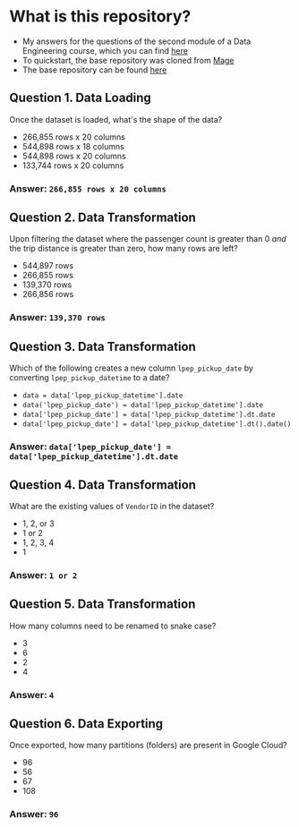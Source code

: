 # What is this repository?
* My answers for the questions of the second module of a Data Engineering course, which you can find [here](https://github.com/DataTalksClub/data-engineering-zoomcamp/tree/main)
* To quickstart, the base repository was cloned from [Mage](https://docs.mage.ai/introduction/overview)
* The base repository can be found [here](https://github.com/mage-ai/compose-quickstart.git)

## Question 1. Data Loading

Once the dataset is loaded, what's the shape of the data?

* 266,855 rows x 20 columns
* 544,898 rows x 18 columns
* 544,898 rows x 20 columns
* 133,744 rows x 20 columns

### Answer: `266,855 rows x 20 columns`

## Question 2. Data Transformation

Upon filtering the dataset where the passenger count is greater than 0 _and_ the trip distance is greater than zero, how many rows are left?

* 544,897 rows
* 266,855 rows
* 139,370 rows
* 266,856 rows

### Answer: `139,370 rows`

## Question 3. Data Transformation

Which of the following creates a new column `lpep_pickup_date` by converting `lpep_pickup_datetime` to a date?

* `data = data['lpep_pickup_datetime'].date`
* `data('lpep_pickup_date') = data['lpep_pickup_datetime'].date`
* `data['lpep_pickup_date'] = data['lpep_pickup_datetime'].dt.date`
* `data['lpep_pickup_date'] = data['lpep_pickup_datetime'].dt().date()`

### Answer: `data['lpep_pickup_date'] = data['lpep_pickup_datetime'].dt.date`

## Question 4. Data Transformation

What are the existing values of `VendorID` in the dataset?

* 1, 2, or 3
* 1 or 2
* 1, 2, 3, 4
* 1

### Answer: `1 or 2`

## Question 5. Data Transformation

How many columns need to be renamed to snake case?

* 3
* 6
* 2
* 4

### Answer: `4`

## Question 6. Data Exporting

Once exported, how many partitions (folders) are present in Google Cloud?

* 96
* 56
* 67
* 108

### Answer: `96`
